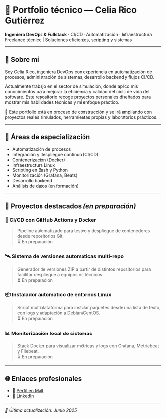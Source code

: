 # 💼 Portfolio técnico — Celia Rico Gutiérrez

**Ingeniera DevOps & Fullstack** · CI/CD · Automatización · Infraestructura  
Freelance técnico | Soluciones eficientes, scripting y sistemas

---

## 👋 Sobre mí

Soy Celia Rico, ingeniera DevOps con experiencia en automatización de procesos, administración de sistemas, desarrollo backend y flujos CI/CD.

Actualmente trabajo en el sector de simulación, donde aplico mis conocimientos para mejorar la eficiencia y calidad del ciclo de vida del software. Este repositorio recoge proyectos personales diseñados para mostrar mis habilidades técnicas y mi enfoque práctico.

📌 Este portfolio está en proceso de construcción y se irá ampliando con proyectos reales simulados, herramientas propias y laboratorios prácticos.

---

## 🚀 Áreas de especialización

- Automatización de procesos
- Integración y despliegue continuo (CI/CD)
- Contenerización (Docker)
- Infraestructura Linux
- Scripting en Bash y Python
- Monitorización (Grafana, Beats)
- Desarrollo backend
- Análisis de datos (en formación)

---

## 🧪 Proyectos destacados *(en preparación)*

### 🔧 CI/CD con GitHub Actions y Docker  
> Pipeline automatizado para testeo y despliegue de contenedores desde repositorios Git.  
⏳ En preparación

### 🛰️ Sistema de versiones automáticas multi-repo  
> Generador de versiones ZIP a partir de distintos repositorios para facilitar despliegue a equipos no técnicos.  
⏳ En preparación

### 📦 Instalador automático de entornos Linux  
> Script multiplataforma para instalar paquetes desde una lista de texto, con logs y adaptación a Debian/CentOS.  
⏳ En preparación

### 📊 Monitorización local de sistemas  
> Stack Docker para visualizar métricas y logs con Grafana, Metricbeat y Filebeat.  
⏳ En preparación

---

## 🌐 Enlaces profesionales

- 🔗 [Perfil en Malt](https://www.malt.es/profile/celiaricogutierrez)
- 👥 [LinkedIn](https://www.linkedin.com/in/celiaricogutierrez)

---

_📅 Última actualización: Junio 2025_
